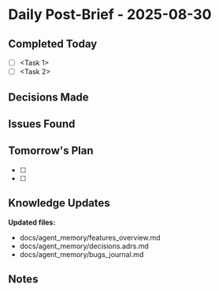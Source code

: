 # Daily Post-Brief - 2025-08-30

## Completed Today
- [ ] <Task 1>
- [ ] <Task 2>

## Decisions Made
<Link to any ADRs created>

## Issues Found
<Link to any bugs logged>

## Tomorrow's Plan
- [ ] <Next task>
- [ ] <Next task>

## Knowledge Updates
**Updated files:**
- docs/agent_memory/features_overview.md
- docs/agent_memory/decisions.adrs.md
- docs/agent_memory/bugs_journal.md

## Notes
<Any important context for next session>

